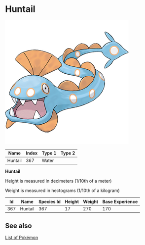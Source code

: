 # Huntail


![Huntail](images/367.png)

| **Name** | **Index** | **Type 1** | **Type 2** |
|----|----|----|----|
| Huntail | 367 | Water  |  |

**Huntail** 


Height is measured in decimeters (1/10th of a meter)

Weight is measured in hectograms (1/10th of a kilogram)

| **Id** | **Name** | **Species Id** | **Height** | **Weight** | **Base Experience** |
|--------|----------|----------------|------------|------------|---------------------|
| 367 | Huntail | 367 | 17 | 270 | 170 |


## See also

[List of Pokémon](../pokemon.md)

